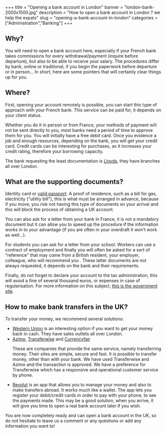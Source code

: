 ﻿+++
title = "Opening a bank account in London"
banner = "london-bank-2000x1500.jpg"
description = "How to open a bank account in London ? we help the expats"
slug = "opening-a-bank-account-in-london"
categories = ["Administration","Banking"]
+++



## Why?

You will need to open a bank account here, especially if your French bank takes commissions for every withdrawal/payment (inquire before departure), but also to be able to receive your salary. The procedures differ by bank, online or traditional, if you begin the paperwork before departure or in person... In short, here are some pointers that will certainly clear things up for you.

## Where?

First, opening your account remotely is possible, you can start this type of approach with your French bank. This service can be paid for, it depends on your client status.

Whether you do it in person or from France, your methods of payment will not be sent directly to you, most banks need a period of time to approve them for you. You will initially have a free debit card. Once you evidence a job and enough resources, depending on the bank, you will get your credit card. Credit cards can be interesting for purchases, as it increases your credit rating, therefore your borrowing capacity.

The bank requesting the least documentation is <a href="https://www.lloydsbank.com/online-banking/home.asp">Lloyds</a>, they have branches all over London.

## What are the supporting documents?

Identity card or <a href="/blog/passports-in-london/">valid passport</a>. A proof of residence, such as a bill for gas, electricity ("utility bill"), this is what must be arranged in advance, because if you move, you risk not having this type of documents on your arrival and this will block the process of obtaining a UK account.

You can also ask for a letter from your bank in France, it is not a mandatory document but it can allow you to speed up the procedure if the information works in to your advantage (if you are often in your overdraft it won’t work as well...).

For students you can ask for a letter from your school. Workers can use a contract of employment and finally you will often be asked for a sort of “reference" that may come from a British resident, your employer, colleague, who will recommend you . These latter documents are not always requested, it depends on the bank and their requirements.

Finally, do not forget to declare your account to the tax administration, this will avoid a fine of several thousand euros, or expenses in case of regularisation. For more information on this subject, <a href="https://www.impots.gouv.fr/portail/">this is the government site</a>.

## How to make bank transfers in the UK?

To transfer your money, we recommend several solutions:
<ul>
<li><a href="https://www.westernunion.com/fr/fr/accueil.html">Western Union</a> is an interesting option if you want to get your money back in cash. They have sales outlets all over London.</li>
<li><a href="https://azimo.com/fr/">Azimo</a>, <a href="https://transferwise.com/">Transferwise</a> and <a href="https://www.currencyfair.com/?channel=RL6G71">Currencyfair</a>

These are companies that provide the same service, namely transferring money. Their sites are simple, secure and fast. It is possible to transfer money, other than with your bank. We have used Transferwise and Azimo and the transaction is approved. We have a preference for Transferwise which has a responsive and operational customer service by phone.</li>
<li><a href="https://revolut.com/">Revolut</a> is an app that allows you to manage your money and also to make transfers abroad. It works much like a wallet. The app lets you register your debit/credit cards in order to pay with your phone, to see the payments made. This may be a good solution, when you arrive, it will give you time to open a real bank account later if you wish. </li>
</ul>

You are now completely ready and can open a bank account in the UK, so do not hesitate to leave us a comment or any questions or add any information you want to!
